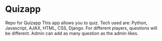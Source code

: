 # Quizapp
Repo for Quizapp
This app allows you to quiz. Tech used are: Python, Javascript, AJAX, HTML, CSS, Django. For different players, questions will be different.
Admin can add as many question as the admin likes.
